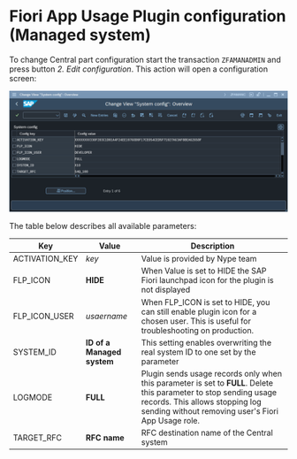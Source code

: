 # Fiori App Usage Plugin configuration (Managed system)

To change Central part configuration start the transaction `ZFAMANADMIN` and press button *2. Edit configuration*. This action will open a configuration screen:

[![](res/fiori-app-usage-plugin-config.png)](res/fiori-app-usage-plugin-config.png)

The table below describes all available parameters:

| Key                          | Value     | Description   |
|------------------------------|-----------|---------------|
| ACTIVATION_KEY  | *key*      | Value is provided by Nype team         |
| FLP_ICON        | **HIDE**   | When Value is set to HIDE the SAP Fiori launchpad icon for the plugin is not displayed   |
| FLP_ICON_USER   | *usaername* | When FLP_ICON is set to HIDE, you can still enable plugin icon for a chosen user. This is useful for troubleshooting on production. |
| SYSTEM_ID       | **ID of a Managed system**  | This setting enables overwriting the real system ID to one set by the parameter         |
| LOGMODE         | **FULL** | Plugin sends usage records only when this parameter is set to **FULL**. Delete this parameter to stop sending usage records. This allows stopping log sending without removing user's Fiori App Usage role.
| TARGET_RFC      | **RFC name**      | RFC destination name of the Central system         |